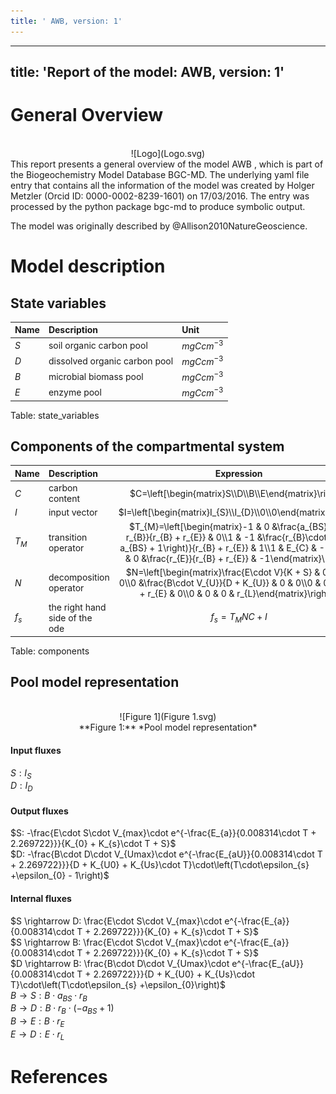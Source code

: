 ```yaml
---
title: ' AWB, version: 1'
---
```

  
  
---
title: 'Report of the model: AWB, version: 1'
---
  
  
# General Overview  
  

<br>
<center>
![Logo](Logo.svg)
</center>
This report presents a general overview of the model AWB , which is part of the Biogeochemistry Model Database BGC-MD.  The underlying yaml file entry that contains all the information of the model was created by Holger Metzler (Orcid ID: 0000-0002-8239-1601) on 17/03/2016. The entry was processed by the python package bgc-md to produce symbolic output.  
  
The model was originally described by @Allison2010NatureGeoscience.  
  
  
  
# Model description  
  
  
  
## State variables  
  
  
  
Name|Description|Unit  
:-----|:-----|:-----  
$S$|soil organic carbon pool|$mgC cm^{-3}$  
$D$|dissolved organic carbon pool|$mgC cm^{-3}$  
$B$|microbial biomass pool|$mgC cm^{-3}$  
$E$|enzyme pool|$mgC cm^{-3}$  
  Table: state_variables  
  
  
## Components of the compartmental system  
  
  
  
Name|Description|Expression  
:-----|:-----|:-----:  
$C$|carbon content|$C=\left[\begin{matrix}S\\D\\B\\E\end{matrix}\right]$  
$I$|input vector|$I=\left[\begin{matrix}I_{S}\\I_{D}\\0\\0\end{matrix}\right]$  
$T_{M}$|transition operator|$T_{M}=\left[\begin{matrix}-1 & 0 &\frac{a_{BS}\cdot r_{B}}{r_{B} + r_{E}} & 0\\1 & -1 &\frac{r_{B}\cdot\left(- a_{BS} + 1\right)}{r_{B} + r_{E}} & 1\\1 & E_{C} & -1 & 0\\0 & 0 &\frac{r_{E}}{r_{B} + r_{E}} & -1\end{matrix}\right]$  
$N$|decomposition operator|$N=\left[\begin{matrix}\frac{E\cdot V}{K + S} & 0 & 0 & 0\\0 &\frac{B\cdot V_{U}}{D + K_{U}} & 0 & 0\\0 & 0 & r_{B} + r_{E} & 0\\0 & 0 & 0 & r_{L}\end{matrix}\right]$  
$f_{s}$|the right hand side of the ode|$f_{s}=T_{M} N C + I$  
  Table: components  
  
  
## Pool model representation  
  

<br>
<center>
![Figure 1](Figure 1.svg)<br>**Figure 1:** *Pool model representation*<br>
</center>
  
  
#### Input fluxes  
  
$S: I_{S}$  
$D: I_{D}$  

  
  
#### Output fluxes  
  
$S: -\frac{E\cdot S\cdot V_{max}\cdot e^{-\frac{E_{a}}{0.008314\cdot T + 2.269722}}}{K_{0} + K_{s}\cdot T + S}$  
$D: -\frac{B\cdot D\cdot V_{Umax}\cdot e^{-\frac{E_{aU}}{0.008314\cdot T + 2.269722}}}{D + K_{U0} + K_{Us}\cdot T}\cdot\left(T\cdot\epsilon_{s} +\epsilon_{0} - 1\right)$  

  
  
#### Internal fluxes  
  
$S \rightarrow D: \frac{E\cdot S\cdot V_{max}\cdot e^{-\frac{E_{a}}{0.008314\cdot T + 2.269722}}}{K_{0} + K_{s}\cdot T + S}$  
$S \rightarrow B: \frac{E\cdot S\cdot V_{max}\cdot e^{-\frac{E_{a}}{0.008314\cdot T + 2.269722}}}{K_{0} + K_{s}\cdot T + S}$  
$D \rightarrow B: \frac{B\cdot D\cdot V_{Umax}\cdot e^{-\frac{E_{aU}}{0.008314\cdot T + 2.269722}}}{D + K_{U0} + K_{Us}\cdot T}\cdot\left(T\cdot\epsilon_{s} +\epsilon_{0}\right)$  
$B \rightarrow S: B\cdot a_{BS}\cdot r_{B}$  
$B \rightarrow D: B\cdot r_{B}\cdot\left(- a_{BS} + 1\right)$  
$B \rightarrow E: B\cdot r_{E}$  
$E \rightarrow D: E\cdot r_{L}$  
  
  
# References  
  
